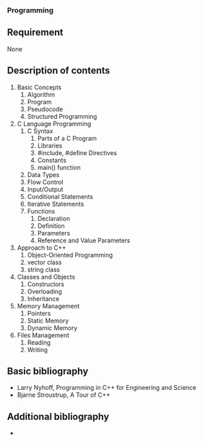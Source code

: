 ### Programming

## Requirement

None

## Description of contents


1. Basic Concepts
	1. Algorithm
	2. Program
	3. Pseudocode
	4. Structured Programming 
2. C Language Programming
	1. C Syntax
		1. Parts of a C Program 
		2. Libraries 
		3. #include, #define Directives 
		4. Constants 
		5. main() function
	2. Data Types
	3. Flow Control
	4. Input/Output
	5. Conditional Statements
	6. Iterative Statements
	7. Functions
		1. Declaration
		2. Definition
		3. Parameters 
		4. Reference and Value Parameters 
3. Approach to C++
	1. Object-Oriented Programming
	2. vector class
	3. string class
4. Classes and Objects
	1. Constructors 
	2. Overloading 
	3. Inheritance 
4. Memory Management 
	1. Pointers 
	2. Static Memory 
	3. Dynamic Memory 
5. Files Management 
	1. Reading 
	2. Writing

## Basic bibliography

- Larry Nyhoff, Programming in C++ for Engineering and Science
- Bjarne Stroustrup, A Tour of C++

## Additional bibliography

-